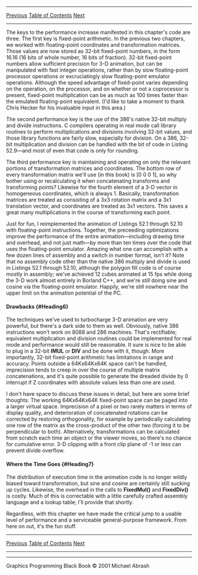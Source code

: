   ------------------------ --------------------------------- --------------------
  [Previous](52-07.html)   [Table of Contents](index.html)   [Next](53-01.html)
  ------------------------ --------------------------------- --------------------

The keys to the performance increase manifested in this chapter's code
are three. The first key is fixed-point arithmetic. In the previous two
chapters, we worked with floating-point coordinates and transformation
matrices. Those values are now stored as 32-bit fixed-point numbers, in
the form 16.16 (16 bits of whole number, 16 bits of fraction). 32-bit
fixed-point numbers allow sufficient precision for 3-D animation, but
can be manipulated with fast integer operations, rather than by slow
floating-point processor operations or excruciatingly slow
floating-point emulator operations. Although the speed advantage of
fixed-point varies depending on the operation, on the processor, and on
whether or not a coprocessor is present, fixed-point multiplication can
be as much as 100 times faster than the emulated floating-point
equivalent. (I'd like to take a moment to thank Chris Hecker for his
invaluable input in this area.)

The second performance key is the use of the 386's native 32-bit
multiply and divide instructions. C compilers operating in real mode
call library routines to perform multiplications and divisions involving
32-bit values, and those library functions are fairly slow, especially
for division. On a 386, 32-bit multiplication and division can be
handled with the bit of code in Listing 52.9—and most of even that code
is only for rounding.

The third performance key is maintaining and operating on only the
relevant portions of transformation matrices and coordinates. The bottom
row of every transformation matrix we'll use (in this book) is [0 0 0
1], so why bother using or recalculating it when concatenating
transforms and transforming points? Likewise for the fourth element of a
3-D vector in homogeneous coordinates, which is always 1. Basically,
transformation matrices are treated as consisting of a 3x3 rotation
matrix and a 3x1 translation vector, and coordinates are treated as 3x1
vectors. This saves a great many multiplications in the course of
transforming each point.

Just for fun, I reimplemented the animation of Listings 52.1 through
52.10 with floating-point instructions. Together, the preceeding
optimizations improve the performance of the entire animation—including
drawing time and overhead, and not just math—by more than ten times over
the code that uses the floating-point emulator. Amazing what one can
accomplish with a few dozen lines of assembly and a switch in number
format, isn't it? Note that no assembly code other than the native 386
multiply and divide is used in Listings 52.1 through 52.10, although the
polygon fill code is of course mostly in assembly; we've achieved 12
cubes animated at 15 fps while doing the 3-D work almost entirely in
Borland C++, and we're *still* doing sine and cosine via the
floating-point emulator. Happily, we're still nowhere near the upper
limit on the animation potential of the PC.

#### Drawbacks {#Heading6}

The techniques we've used to turbocharge 3-D animation are very
powerful, but there's a dark side to them as well. Obviously, native 386
instructions won't work on 8088 and 286 machines. That's rectifiable;
equivalent multiplication and division routines could be implemented for
real mode and performance would still be reasonable. It sure is nice to
be able to plug in a 32-bit **IMUL** or **DIV** and be done with it,
though. More importantly, 32-bit fixed-point arithmetic has limitations
in range and accuracy. Points outside a 64Kx64Kx64K space can't be
handled, imprecision tends to creep in over the course of multiple
matrix concatenations, and it's quite possible to generate the dreaded
divide by 0 interrupt if Z coordinates with absolute values less than
one are used.

I don't have space to discuss these issues in detail, but here are some
brief thoughts: The working 64Kx64Kx64K fixed-point space can be paged
into a larger virtual space. Imprecision of a pixel or two rarely
matters in terms of display quality, and deterioration of concatenated
rotations can be corrected by restoring orthogonality, for example by
periodically calculating one row of the matrix as the cross-product of
the other two (forcing it to be perpendicular to both). Alternatively,
transformations can be calculated from scratch each time an object or
the viewer moves, so there's no chance for cumulative error. 3-D
clipping with a front clip plane of -1 or less can prevent divide
overflow.

#### Where the Time Goes {#Heading7}

The distribution of execution time in the animation code is no longer
wildly biased toward transformation, but sine and cosine are certainly
still sucking up cycles. Likewise, the overhead in the calls to
**FixedMul()** and **FixedDiv()** is costly. Much of this is correctable
with a little carefully crafted assembly language and a lookup table;
I'll provide that shortly.

Regardless, with this chapter we have made the critical jump to a usable
level of performance and a serviceable general-purpose framework. From
here on out, it's the fun stuff.

  ------------------------ --------------------------------- --------------------
  [Previous](52-07.html)   [Table of Contents](index.html)   [Next](53-01.html)
  ------------------------ --------------------------------- --------------------

* * * * *

Graphics Programming Black Book © 2001 Michael Abrash
